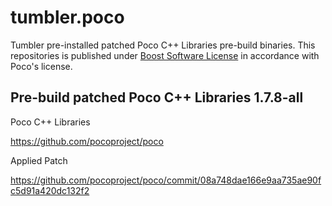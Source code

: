 # tumbler.poco
Tumbler pre-installed patched Poco C++ Libraries pre-build binaries. This repositories is published under [Boost Software License](https://spdx.org/licenses/BSL-1.0) in accordance with Poco's license.

## Pre-build patched Poco C++ Libraries 1.7.8-all

Poco C++ Libraries

https://github.com/pocoproject/poco

Applied Patch

https://github.com/pocoproject/poco/commit/08a748dae166e9aa735ae90fc5d91a420dc132f2
